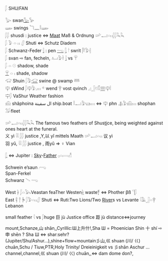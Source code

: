 𓆄 SHU/FAN  

𓅬 swan[𓅭](𓅭)𓅚  
𓆃 swings 𓆓𓈖𓎛𓆃  
𓆄𓆄 shusdi : justice ⇔ [Maat](Maat) Maß & Ordnung  𓌷𓂝𓏏𓏮𓆄𓆄𓆗𓆗  
𓆄 𓅱 𓏏 𓏮 𓋛 Shuti ⇔ Schutz Diadem  
𓆄 Schwanz-Feder [𓇋](𓇋) : pen [𓂸](𓂸) [𓆄](𓆄)  𓎗 swrit 𓋴𓎗𓅱𓏜  
𓆄 svan ⇨ fan, fecheln, 𓂤𓅱𓋽  [𓇋](𓇋)  vs 𓋺  
𓆄 𓏏 𓇳 shadow, shade  
[𓋺](𓋺) 𓏏 𓏤 shade, shadow  
𓃟 Shuin 𓆄𓅱[𓃟](𓃟) swine @ swamp 𓆷  
𓊡 sWind 𓆄𓊡𓅱𓈒𓏥  𓍬 wend 𓋁 vost qvinch 𓈎𓃀𓏲𓏁𓈗𓊡𓏪  
𓊡𓆄 VaShur Weather fashion  
𓊝 shâphoina ال سفينة ship.boat  𓎛𓂝𓅱𓊞𓏥  ⇔ 𓊡 phn   𓊣𓅱𓊝𓏥 shophan   𓅮fleet  


𓌷𓂝𓏏𓏮𓆄𓆄𓆗𓆗 The famous two feathers of Shus[ti](ti)ce, being weighted against ones heart at the funeral.  
义 yì 𓇌 𓆄𓆄 justice ,Y,以 yǐ mittels Maath 𓌷𓂝𓏏𓏮  议 yì  
羽 yǔ, 𓇌 𓆄𓆄 justice  , 雨yǔ => ♀ Vian  

[𓆄](𓆄) ⇔ Jupiter : [Sky](Sky)-[Father](Father) 𓊪𓏏𓇯𓀭  

Schwein  e’saun 𓂺  
Span-Ferkel  
Schwanz 𓄢 𓂸  

West 𓋀 𓆄𓏏𓅂Veastan feaTher Westen[𓋀](𓋀) waste𓋆 ⇔ Phother βß	𓊹𓆄  
East 𓋂 𓋃 𓋄 𓆄𓅱𓏏𓏮𓋛 Shuti ⇔ Ruti:Two Lions/Two [River](River)s  vs Levante 𓇋𓄿𓃀𓏏𓋁 Lebanon  

small feather 𓇋 vs 𓆄huge  巨 jù  Justice office  距 jù distance⇔journey  

mount,Schanze,山 shān,,Cyrillic:Ш上升什!,Sha Ш  =  Phoenician Shin 十  shí   ⇨ 申  shēn ? Sha Ш ⇔ shar:sehr?  
 (Jupiter/Shu/Ashur…),shine+flow+mountain彡山,巛 shuan (川/ 巜) chuān,Schu / Tiuw,PTR,Holy Trinity/ Dreieinigkeit vs 彡shān Aschur …  
channel,channel,巛 shuan (川/ 巜) chuān,,⇔ dam dome don?,  
